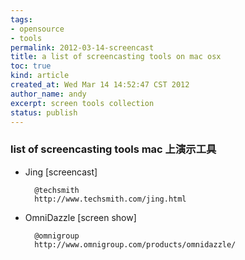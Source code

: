 ```yaml
---
tags:
- opensource
- tools
permalink: 2012-03-14-screencast
title: a list of screencasting tools on mac osx
toc: true
kind: article
created_at: Wed Mar 14 14:52:47 CST 2012
author_name: andy
excerpt: screen tools collection
status: publish
---
```


### list of screencasting tools mac 上演示工具
* Jing [screencast]

        @techsmith 
        http://www.techsmith.com/jing.html

* OmniDazzle [screen show]

        @omnigroup
        http://www.omnigroup.com/products/omnidazzle/

